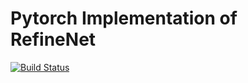 # Pytorch Implementation of RefineNet

[![Build Status](https://travis-ci.org/thomasjpfan/pytorch_refinenet.svg?branch=master)](https://travis-ci.org/thomasjpfan/pytorch_refinenet)
